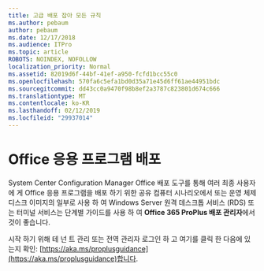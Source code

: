 ```yaml
---
title: 고급 배포 잡아 모든 규칙
ms.author: pebaum
author: pebaum
ms.date: 12/17/2018
ms.audience: ITPro
ms.topic: article
ROBOTS: NOINDEX, NOFOLLOW
localization_priority: Normal
ms.assetid: 82019d6f-44bf-41ef-a950-fcfd1bcc55c0
ms.openlocfilehash: 570fa6c5efa1bd0d35a71e45d6ff61ae44951bdc
ms.sourcegitcommit: dd43cc0a9470f98b8ef2a3787c823801d674c666
ms.translationtype: MT
ms.contentlocale: ko-KR
ms.lasthandoff: 02/12/2019
ms.locfileid: "29937014"
---
```

# <a name="deploy-office-apps"></a>Office 응용 프로그램 배포

System Center Configuration Manager Office 배포 도구를 통해 여러 최종 사용자에 게 Office 응용 프로그램을 배포 하기 위한 공유 컴퓨터 시나리오에서 또는 운영 체제 디스크 이미지의 일부로 사용 하 여 Windows Server 원격 데스크톱 서비스 (RDS) 또는 터미널 서비스는 단계별 가이드를 사용 하 여 **Office 365 ProPlus 배포 관리자**에서 것이 좋습니다.
  
시작 하기 위해 테 넌 트 관리 또는 전역 관리자 로그인 하 고 여기를 클릭 한 다음에 있는지 확인: [https://aka.ms/proplusguidance](https://aka.ms/proplusguidance)합니다.
  

